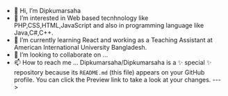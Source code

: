 - 👋 Hi, I’m Dipkumarsaha
- 👀 I’m interested in Web based tecnhnology like PHP,CSS,HTML,JavaScript and also in programming language like Java,C#,C++.
- 🌱 I’m currently learning React and working as a Teaching Assistant at American International University Bangladesh.
- 💞️ I’m looking to collaborate on ...
- 📫 How to reach me ...
Dipkumarsaha/Dipkumarsaha is a ✨ special ✨ repository because its `README.md` (this file) appears on your GitHub profile.
You can click the Preview link to take a look at your changes.
--->
